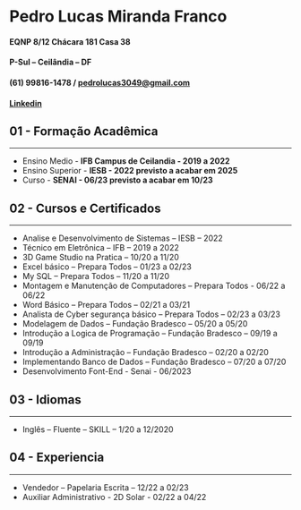 # Pedro Lucas Miranda Franco
#### EQNP 8/12 Chácara 181 Casa 38

#### P-Sul – Ceilândia – DF
#### (61) 99816-1478 / pedrolucas3049@gmail.com
#### [Linkedin](https://br.linkedin.com/in/pedro-lucas-miranda-franco-2199281b6)

## 01 - Formação Acadêmica 
---
- Ensino Medio - **IFB Campus de Ceilandia - 2019 a 2022**
- Ensino Superior - **IESB - 2022 previsto a acabar em 2025**
- Curso - **SENAI - 06/23 previsto a acabar em 10/23** 


## 02 - Cursos e Certificados
---
- Analise e Desenvolvimento de Sistemas – IESB – 2022
- Técnico em Eletrônica – IFB – 2019 a 2022
- 3D Game Studio na Pratica – 10/20 a 11/20
- Excel básico – Prepara Todos – 01/23 a 02/23
- My SQL – Prepara Todos – 11/20 a 11/20
- Montagem e Manutenção de Computadores – Prepara Todos - 06/22 a 06/22
- Word Básico – Prepara Todos – 02/21 a 03/21
- Analista de Cyber segurança básico – Prepara Todos – 02/23 a 03/23
- Modelagem de Dados – Fundação Bradesco – 05/20 a 05/20
- Introdução a Logica de Programação – Fundação Bradesco – 09/19 a 09/19
- Introdução a Administração – Fundação Bradesco – 02/20 a 02/20
- Implementando Banco de Dados – Fundação Bradesco – 07/20 a 07/20
- Desenvolvimento Font-End - Senai - 06/2023

## 03 - Idiomas
---
- Inglês – Fluente – SKILL – 1/20 a 12/2020

## 04 - Experiencia
---
- Vendedor – Papelaria Escrita – 12/22 a 02/23
- Auxiliar Administrativo - 2D Solar - 02/22 a 04/22
